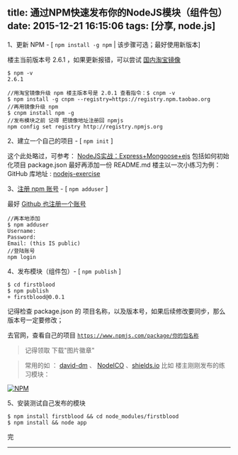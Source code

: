 title: 通过NPM快速发布你的NodeJS模块（组件包）
date: 2015-12-21 16:15:06
tags: [分享, node.js]
---
1、更新 NPM - [ <code>npm install -g npm</code> | 该步骤可选；最好使用新版本]

楼主当前版本号 2.6.1 ，如果更新报错，可以尝试 [国内淘宝镜像][1]

	$ npm -v
	2.6.1

	//用淘宝镜像升级 npm 楼主版本号是 2.0.1 查看指令：$ cnpm -v 
	$ npm install -g cnpm --registry=https://registry.npm.taobao.org
	//再用镜像升级 npm
	$ cnpm install npm -g
	//发布模块之前 记得 把镜像地址注册回 npmjs
	npm config set registry http://registry.npmjs.org


<!--more-->


2、建立一个自己的项目 - [ <code>npm init</code> ]

这个此处略过，可参考： [NodeJS实战：Express+Mongoose+ejs][5] 
包括如何初始化项目 package.json 最好再添加一份 README.md
楼主以一次小练习为例：GitHub 库地址 : [nodejs-exercise][4]


3、[注册 npm 账号][2] - [ <code>npm adduser</code> ]

最好 [Github 也注册一个账号][3] 

	//再本地添加
	$ npm adduser
	Username: 
	Password:
	Email: (this IS public) 
	//登陆账号
	npm login  


4、发布模块（组件包）- [ <code>npm publish</code> ]

	$ cd firstblood
	$ npm publish  
	+ firstblood@0.0.1


记得检查 package.json 的 项目名称，以及版本号，如果后续修改要同步，那么版本号一定要修改；

去官网，查看自己的项目 <code>https://www.npmjs.com/package/你的包名称</code>

> 记得领取 下载"图片徽章"

> 常用的如 ： [david-dm][6] 、 [NodeICO][7] 、[shields.io][8]
> 比如 楼主刚刚发布的练习模块：

[![NPM](https://nodei.co/npm/firstblood.png?downloads=true&downloadRank=true&stars=true)](https://nodei.co/npm/firstblood/)


5、安装测试自己发布的模块

	$ npm install firstblood && cd node_modules/firstblood
	$ npm install && node app

完

----

[1]: http://npm.taobao.org/ "国内淘宝镜像"
[2]: https://www.npmjs.com/signup "注册NPM账号"
[3]: https://github.com/join "github"
[4]: https://github.com/highsea/nodejs-exercise "nodejs-exercise"
[5]: http://www.cnblogs.com/highsea90/p/4308794.html "NodeJS实战：Express+Mongoose+ejs"
[6]: https://david-dm.org/ "david-dm"
[7]: https://nodei.co/ "NodeICO"
[8]: http://shields.io/ "shields.io"